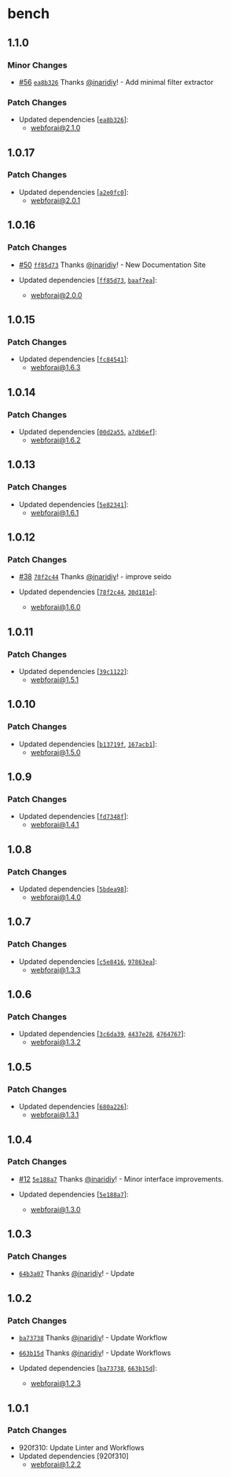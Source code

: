 # bench

## 1.1.0

### Minor Changes

- [#56](https://github.com/inaridiy/webforai/pull/56) [`ea8b326`](https://github.com/inaridiy/webforai/commit/ea8b3261eb2a7ec5b635a54a17ed18cca50106f4) Thanks [@inaridiy](https://github.com/inaridiy)! - Add minimal filter extractor

### Patch Changes

- Updated dependencies [[`ea8b326`](https://github.com/inaridiy/webforai/commit/ea8b3261eb2a7ec5b635a54a17ed18cca50106f4)]:
  - webforai@2.1.0

## 1.0.17

### Patch Changes

- Updated dependencies [[`a2e0fc0`](https://github.com/inaridiy/webforai/commit/a2e0fc0b00554a3d860f0cdf67494c1691f9eeb3)]:
  - webforai@2.0.1

## 1.0.16

### Patch Changes

- [#50](https://github.com/inaridiy/webforai/pull/50) [`ff85d73`](https://github.com/inaridiy/webforai/commit/ff85d73a6d64a52a990b031f50430fe2956c5f2f) Thanks [@inaridiy](https://github.com/inaridiy)! - New Documentation Site

- Updated dependencies [[`ff85d73`](https://github.com/inaridiy/webforai/commit/ff85d73a6d64a52a990b031f50430fe2956c5f2f), [`baaf7ea`](https://github.com/inaridiy/webforai/commit/baaf7ea33b9a75d07dfb910231d64d5b6efc6f40)]:
  - webforai@2.0.0

## 1.0.15

### Patch Changes

- Updated dependencies [[`fc84541`](https://github.com/inaridiy/webforai/commit/fc84541331ebc2dbf7d80af0694d9cdc79145a59)]:
  - webforai@1.6.3

## 1.0.14

### Patch Changes

- Updated dependencies [[`00d2a55`](https://github.com/inaridiy/webforai/commit/00d2a55b4a25f6d84da37cb89ec629b5f6179357), [`a7db6ef`](https://github.com/inaridiy/webforai/commit/a7db6ef61f1321e010ed16022086a684c19d77a5)]:
  - webforai@1.6.2

## 1.0.13

### Patch Changes

- Updated dependencies [[`5e82341`](https://github.com/inaridiy/webforai/commit/5e82341c2a3b8275d78ce808c7d4f81dacb1acdd)]:
  - webforai@1.6.1

## 1.0.12

### Patch Changes

- [#38](https://github.com/inaridiy/webforai/pull/38) [`78f2c44`](https://github.com/inaridiy/webforai/commit/78f2c445f88136bdc596e57b91bec1b223f782d9) Thanks [@inaridiy](https://github.com/inaridiy)! - improve seido

- Updated dependencies [[`78f2c44`](https://github.com/inaridiy/webforai/commit/78f2c445f88136bdc596e57b91bec1b223f782d9), [`30d181e`](https://github.com/inaridiy/webforai/commit/30d181e7a29452b37f6dd665de3e7a3b743c1244)]:
  - webforai@1.6.0

## 1.0.11

### Patch Changes

- Updated dependencies [[`39c1122`](https://github.com/inaridiy/webforai/commit/39c112205d0aa2a07a46c92b94be6ed91239cf0f)]:
  - webforai@1.5.1

## 1.0.10

### Patch Changes

- Updated dependencies [[`b13719f`](https://github.com/inaridiy/webforai/commit/b13719fd719511d0aeb1ef3749e88fd8145337a6), [`167acb1`](https://github.com/inaridiy/webforai/commit/167acb1dca303d651d997c23224d3366ff4375ac)]:
  - webforai@1.5.0

## 1.0.9

### Patch Changes

- Updated dependencies [[`fd7348f`](https://github.com/inaridiy/webforai/commit/fd7348f59a19a027b9bdf012b11d40c38d56cf61)]:
  - webforai@1.4.1

## 1.0.8

### Patch Changes

- Updated dependencies [[`5bdea98`](https://github.com/inaridiy/webforai/commit/5bdea98cc7cafd79020123260db721fc6ffefd87)]:
  - webforai@1.4.0

## 1.0.7

### Patch Changes

- Updated dependencies [[`c5e8416`](https://github.com/inaridiy/webforai/commit/c5e841610360346fcba388c777869706dcd5997d), [`97863ea`](https://github.com/inaridiy/webforai/commit/97863ea7f9f4837b96f376bd33371c6ed756d791)]:
  - webforai@1.3.3

## 1.0.6

### Patch Changes

- Updated dependencies [[`3c6da39`](https://github.com/inaridiy/webforai/commit/3c6da3952f176769cf8aa899f6c7207c231d806a), [`4437e28`](https://github.com/inaridiy/webforai/commit/4437e28e1e7807fd061aee99510ea2d3f71a2a78), [`4764767`](https://github.com/inaridiy/webforai/commit/47647676a838b922e2cf32b1d3637c8153b996dd)]:
  - webforai@1.3.2

## 1.0.5

### Patch Changes

- Updated dependencies [[`680a226`](https://github.com/inaridiy/webforai/commit/680a22638409517658c3918d90d070b1fa53cc3f)]:
  - webforai@1.3.1

## 1.0.4

### Patch Changes

- [#12](https://github.com/inaridiy/webforai/pull/12) [`5e188a7`](https://github.com/inaridiy/webforai/commit/5e188a7c4d386e6351a5120213f18948ec5ec6f7) Thanks [@inaridiy](https://github.com/inaridiy)! - Minor interface improvements.

- Updated dependencies [[`5e188a7`](https://github.com/inaridiy/webforai/commit/5e188a7c4d386e6351a5120213f18948ec5ec6f7)]:
  - webforai@1.3.0

## 1.0.3

### Patch Changes

- [`64b3a07`](https://github.com/inaridiy/webforai/commit/64b3a07304d364320364b499ca73df24cd312afd) Thanks [@inaridiy](https://github.com/inaridiy)! - Update

## 1.0.2

### Patch Changes

- [`ba73738`](https://github.com/inaridiy/webforai/commit/ba73738c24f509c8f1f060f0314bc0c6e3abc953) Thanks [@inaridiy](https://github.com/inaridiy)! - Update Workflow

- [`663b15d`](https://github.com/inaridiy/webforai/commit/663b15d87a3085ef1d1657dd73a637e43aa4340b) Thanks [@inaridiy](https://github.com/inaridiy)! - Update Workflows

- Updated dependencies [[`ba73738`](https://github.com/inaridiy/webforai/commit/ba73738c24f509c8f1f060f0314bc0c6e3abc953), [`663b15d`](https://github.com/inaridiy/webforai/commit/663b15d87a3085ef1d1657dd73a637e43aa4340b)]:
  - webforai@1.2.3

## 1.0.1

### Patch Changes

- 920f310: Update Linter and Workflows
- Updated dependencies [920f310]
  - webforai@1.2.2

